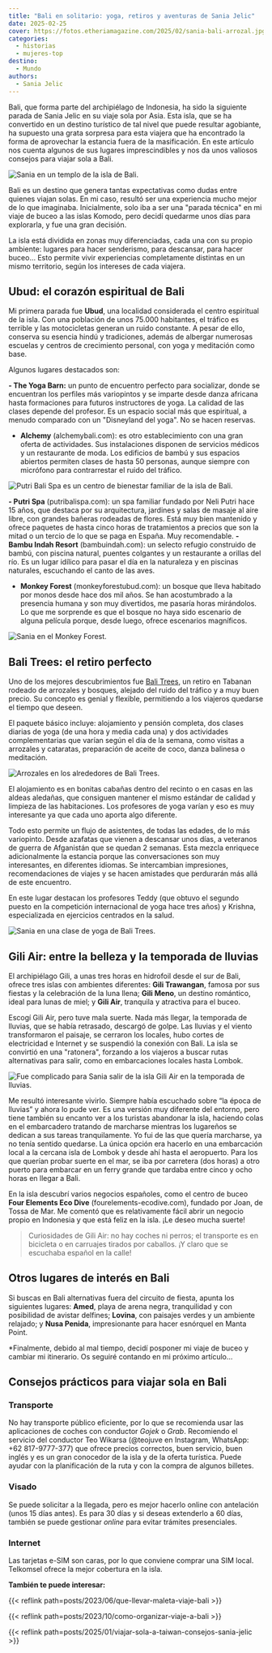 ```yaml
---
title: "Bali en solitario: yoga, retiros y aventuras de Sania Jelic"
date: 2025-02-25
cover: https://fotos.etheriamagazine.com/2025/02/sania-bali-arrozal.jpg
categories: 
  - historias
  - mujeres-top
destino: 
  - Mundo
authors: 
  - Sania Jelic
---
```


Bali, que forma parte del archipiélago de Indonesia, ha sido la siguiente parada de 
Sania Jelic en su viaje sola por Asia. Esta isla, que se ha convertido en un destino 
turístico de tal nivel que puede resultar agobiante, ha supuesto una grata sorpresa para 
esta viajera que ha encontrado la forma de aprovechar la estancia fuera de la 
masificación. En este artículo nos cuenta algunos de sus lugares imprescindibles y nos 
da unos valiosos consejos para viajar sola a Bali. 

![Sania en un templo de la isla de Bali.](https://fotos.etheriamagazine.com/2025/02/sania-bali-estatua.jpg "Sania en un templo de la isla de Bali. © Sania Jelic")

Bali es un destino que genera tantas expectativas como dudas entre quienes viajan solas. 
En mi caso, resultó ser una experiencia mucho mejor de lo que imaginaba. Inicialmente, 
solo iba a ser una "parada técnica" en mi viaje de buceo a las islas Komodo, pero decidí 
quedarme unos días para explorarla, y fue una gran decisión. 

La isla está dividida en zonas muy diferenciadas, cada una con su propio ambiente: 
lugares para hacer senderismo, para descansar, para hacer buceo… Esto permite vivir 
experiencias completamente distintas en un mismo territorio, según los intereses de cada 
viajera. 

## Ubud: el corazón espiritual de Bali

Mi primera parada fue **Ubud**, una localidad considerada el centro espiritual de la 
isla. Con una población de unos 75.000 habitantes, el tráfico es terrible y las 
motocicletas generan un ruido constante. A pesar de ello, conserva su esencia hindú y 
tradiciones, además de albergar numerosas escuelas y centros de crecimiento personal, 
con yoga y meditación como base. 

Algunos lugares destacados son: 

**- The Yoga Barn:** un punto de encuentro perfecto para socializar, donde se encuentran 
los perfiles más variopintos y se imparte desde danza africana hasta formaciones para 
futuros instructores de yoga. La calidad de las clases depende del profesor. Es un 
espacio social más que espiritual, a menudo comparado con un "Disneyland del yoga". No 
se hacen reservas. 

- **Alchemy** (alchemybali.com): es otro establecimiento con una gran oferta de 
actividades. Sus instalaciones disponen de servicios médicos y un restaurante de moda. 
Los edificios de bambú y sus espacios abiertos permiten clases de hasta 50 personas, 
aunque siempre con micrófono para contrarrestar el ruido del tráfico. 

![Putri Bali Spa es un centro de bienestar familiar de la isla de Bali.](https://fotos.etheriamagazine.com/2025/02/sania-bali-putri-spa.jpg "Putri Bali Spa es un centro de bienestar familiar de la isla de Bali. © Sania Jelic")

**- Putri Spa** (putribalispa.com): un spa familiar fundado por Neli Putri hace 15 años, 
que destaca por su arquitectura, jardines y salas de masaje al aire libre, con grandes 
bañeras rodeadas de flores. Está muy bien mantenido y ofrece paquetes de hasta cinco 
horas de tratamientos a precios que son la mitad o un tercio de lo que se paga en 
España. Muy recomendable. **- Bambu Indah Resort** (bambuindah.com): un selecto refugio 
construido de bambú, con piscina natural, puentes colgantes y un restaurante a orillas 
del río. Es un lugar idílico para pasar el día en la naturaleza y en piscinas naturales, 
escuchando el canto de las aves. 

- **Monkey Forest** (monkeyforestubud.com): un bosque que lleva habitado por monos desde 
hace dos mil años. Se han acostumbrado a la presencia humana y son muy divertidos, me 
pasaría horas mirándolos. Lo que me sorprende es que el bosque no haya sido escenario de 
alguna película porque, desde luego, ofrece escenarios magníficos. 

![Sania en el Monkey Forest.](https://fotos.etheriamagazine.com/2025/02/sania-bali-monkey-forest.jpg "Sania en el Monkey Forest. © Sania Jelic")

## Bali Trees: el retiro perfecto

Uno de los mejores descubrimientos fue [Bali Trees](http://balitreesretreats.com), un 
retiro en Tabanan rodeado de arrozales y bosques, alejado del ruido del tráfico y a muy 
buen precio. Su concepto es genial y flexible, permitiendo a los viajeros quedarse el 
tiempo que deseen. 

El paquete básico incluye: alojamiento y pensión completa, dos clases diarias de yoga 
(de una hora y media cada una) y dos actividades complementarias que varían según el día 
de la semana, como visitas a arrozales y cataratas, preparación de aceite de coco, danza 
balinesa o meditación. 

![Arrozales en los alrededores de Bali Trees.](https://fotos.etheriamagazine.com/2025/02/sania-bali-arrozal.jpg "Arrozales en los alrededores de Bali Trees. © Sania Jelic")

El alojamiento es en bonitas cabañas dentro del recinto o en casas en las aldeas 
aledañas, que consiguen mantener el mismo estándar de calidad y limpieza de las 
habitaciones. Los profesores de yoga varían y eso es muy interesante ya que cada uno 
aporta algo diferente. 

Todo esto permite un flujo de asistentes, de todas las edades, de lo más variopinto. 
Desde azafatas que vienen a descansar unos días, a veteranos de guerra de Afganistán que 
se quedan 2 semanas. Esta mezcla enriquece adicionalmente la estancia porque las 
conversaciones son muy interesantes, en diferentes idiomas. Se intercambian impresiones, 
recomendaciones de viajes y se hacen amistades que perdurarán más allá de este 
encuentro. 

En este lugar destacan los profesores Teddy (que obtuvo el segundo puesto en la 
competición internacional de yoga hace tres años) y Krishna, especializada en ejercicios 
centrados en la salud. 

![Sania en una clase de yoga de Bali Trees.](https://fotos.etheriamagazine.com/2025/02/sania-bali-yoga.jpg "Sania en una clase de yoga de Bali Trees. © Sania Jelic")

## Gili Air: entre la belleza y la temporada de lluvias

El archipiélago Gili, a unas tres horas en hidrofoil desde el sur de Bali, ofrece tres 
islas con ambientes diferentes: **Gili Trawangan**, famosa por sus fiestas y la 
celebración de la luna llena; **Gili Meno**, un destino romántico, ideal para lunas de 
miel; y **Gili Air**, tranquila y atractiva para el buceo. 

Escogí Gili Air, pero tuve mala suerte. Nada más llegar, la temporada de lluvias, que se 
había retrasado, descargó de golpe. Las lluvias y el viento transformaron el paisaje, se 
cerraron los locales, hubo cortes de electricidad e Internet y se suspendió la conexión 
con Bali. La isla se convirtió en una "ratonera", forzando a los viajeros a buscar rutas 
alternativas para salir, como en embarcaciones locales hasta Lombok. 

![Fue complicado para Sania salir de la isla Gili Air en la temporada de lluvias.](https://fotos.etheriamagazine.com/2025/02/sania-bali-gili-air.jpg "Fue complicado para Sania salir de la isla Gili Air en la temporada de lluvias. © Sania Jelic")

Me resultó interesante vivirlo. Siempre había escuchado sobre “la época de lluvias” y 
ahora lo pude ver. Es una versión muy diferente del entorno, pero tiene también su 
encanto ver a los turistas abandonar la isla, haciendo colas en el embarcadero tratando 
de marcharse mientras los lugareños se dedican a sus tareas tranquilamente. Yo fui de 
las que quería marcharse, ya no tenía sentido quedarse. La única opción era hacerlo en 
una embarcación local a la cercana isla de Lombok y desde ahí hasta el aeropuerto. Para 
los que querían probar suerte en el mar, se iba por carretera (dos horas) a otro puerto 
para embarcar en un ferry grande que tardaba entre cinco y ocho horas en llegar a Bali. 

En la isla descubrí varios negocios españoles, como el centro de buceo **Four Elements 
Eco Dive** (fourelements-ecodive.com), fundado por Joan, de Tossa de Mar. Me comentó que 
es relativamente fácil abrir un negocio propio en Indonesia y que está feliz en la isla. 
¡Le deseo mucha suerte! 

> Curiosidades de Gili Air: no hay coches ni perros; el transporte es en bicicleta o en 
> carruajes tirados por caballos. ¡Y claro que se escuchaba español en la calle! 

## Otros lugares de interés en Bali

Si buscas en Bali alternativas fuera del circuito de fiesta, apunta los siguientes 
lugares: **Amed**, playa de arena negra, tranquilidad y con posibilidad de avistar 
delfines; **Lovina**, con paisajes verdes y un ambiente relajado; y **Nusa Penida**, 
impresionante para hacer esnórquel en Manta Point. 

\*Finalmente, debido al mal tiempo, decidí posponer mi viaje de buceo y cambiar mi 
itinerario. Os seguiré contando en mi próximo artículo... 

## Consejos prácticos para viajar sola en Bali

### Transporte

No hay transporte público eficiente, por lo que se recomienda usar las aplicaciones de 
coches con conductor _Gojek_ o _Grab_. Recomiendo el servicio del conductor Teo Wikarsa 
(@teojuve en Instagram, WhatsApp: +62 817-9777-377) que ofrece precios correctos, buen 
servicio, buen inglés y es un gran conocedor de la isla y de la oferta turística. Puede 
ayudar con la planificación de la ruta y con la compra de algunos billetes. 

### Visado

Se puede solicitar a la llegada, pero es mejor hacerlo online con antelación (unos 15 
días antes). Es para 30 días y si deseas extenderlo a 60 días, también se puede 
gestionar _online_ para evitar trámites presenciales. 

### Internet

Las tarjetas e-SIM son caras, por lo que conviene comprar una SIM local. Telkomsel 
ofrece la mejor cobertura en la isla. 

**También te puede interesar:** 

{{< reflink path=posts/2023/06/que-llevar-maleta-viaje-bali >}} 

{{< reflink path=posts/2023/10/como-organizar-viaje-a-bali >}} 

{{< reflink path=posts/2025/01/viajar-sola-a-taiwan-consejos-sania-jelic >}}
